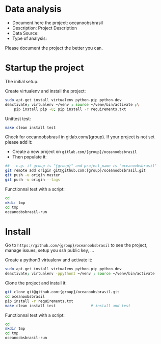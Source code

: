 # Data analysis
- Document here the project: oceanoobsbrasil
- Description: Project Description
- Data Source:
- Type of analysis:

Please document the project the better you can.

# Startup the project

The initial setup.

Create virtualenv and install the project:
```bash
sudo apt-get install virtualenv python-pip python-dev
deactivate; virtualenv ~/venv ; source ~/venv/bin/activate ;\
    pip install pip -U; pip install -r requirements.txt
```

Unittest test:
```bash
make clean install test
```

Check for oceanoobsbrasil in gitlab.com/{group}.
If your project is not set please add it:

- Create a new project on `gitlab.com/{group}/oceanoobsbrasil`
- Then populate it:

```bash
##   e.g. if group is "{group}" and project_name is "oceanoobsbrasil"
git remote add origin git@github.com:{group}/oceanoobsbrasil.git
git push -u origin master
git push -u origin --tags
```

Functionnal test with a script:

```bash
cd
mkdir tmp
cd tmp
oceanoobsbrasil-run
```

# Install

Go to `https://github.com/{group}/oceanoobsbrasil` to see the project, manage issues,
setup you ssh public key, ...

Create a python3 virtualenv and activate it:

```bash
sudo apt-get install virtualenv python-pip python-dev
deactivate; virtualenv -ppython3 ~/venv ; source ~/venv/bin/activate
```

Clone the project and install it:

```bash
git clone git@github.com:{group}/oceanoobsbrasil.git
cd oceanoobsbrasil
pip install -r requirements.txt
make clean install test                # install and test
```
Functionnal test with a script:

```bash
cd
mkdir tmp
cd tmp
oceanoobsbrasil-run
```
